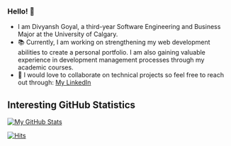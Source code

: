 ### Hello! 👋
* I am Divyansh Goyal, a third-year Software Engineering and Business Major at the University of Calgary.
* 📚 Currently, I am working on strengthening my web development abilities to create a personal portfolio. I am also gaining valuable experience in development management processes through my academic courses.
* 🤝 I would love to collaborate on technical projects so feel free to reach out through: [My LinkedIn](https://www.linkedin.com/in/divyansh-goyal2001/)

## Interesting GitHub Statistics

<!--[Visitor Count](https://profile-counter.glitch.me/{DG-20}/count.svg)-->

[![My GitHub Stats](https://github-readme-stats.vercel.app/api/?username=DG-20&count_private=true&theme=tokyonight&showicons=true)]()

[![Hits](https://hits.sh/github.com/DG-20/hits.svg)](https://hits.sh/github.com/DG-20/hits/)
